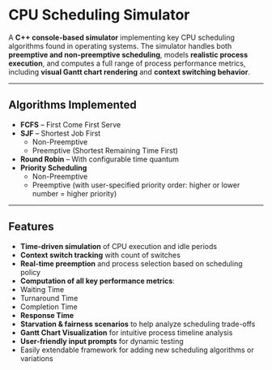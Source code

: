 #  CPU Scheduling Simulator

A **C++ console-based simulator** implementing key CPU scheduling algorithms found in operating systems. The simulator handles both **preemptive and non-preemptive scheduling**, models **realistic process execution**, and computes a full range of process performance metrics, including **visual Gantt chart rendering** and **context switching behavior**.

---

##  Algorithms Implemented

- **FCFS** – First Come First Serve  
- **SJF** – Shortest Job First  
  - Non-Preemptive  
  - Preemptive (Shortest Remaining Time First)  
- **Round Robin** – With configurable time quantum  
- **Priority Scheduling**  
  - Non-Preemptive  
  - Preemptive (with user-specified priority order: higher or lower number = higher priority)

---

##  Features

-  **Time-driven simulation** of CPU execution and idle periods  
-  **Context switch tracking** with count of switches  
-  **Real-time preemption** and process selection based on scheduling policy  
-  **Computation of all key performance metrics**:
  - Waiting Time  
  - Turnaround Time  
  - Completion Time  
  - **Response Time**  
-  **Starvation & fairness scenarios** to help analyze scheduling trade-offs  
-  **Gantt Chart Visualization** for intuitive process timeline analysis  
-  **User-friendly input prompts** for dynamic testing  
-  Easily extendable framework for adding new scheduling algorithms or variations





